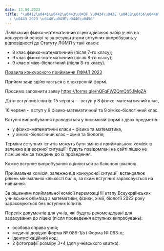 ```yaml
---
date: 13.04.2023
title: "\u0412\u0441\u0442\u0443\u043F \u0434\u043E \u043B\u0456\u0446\u0435\u044E\
  \ \u0443 2023 \u0440\u043E\u0446\u0456"
---
```

Львівський фізико-математичний ліцей здійснює набір учнів на конкурсній основі та за результатами вступних випробувань у відповідності до Статуту ЛФМЛ у такі класи:

* 8 клас фізико-математичний (після 7-го класу);
* 9 клас фізико-математичний (після 8-го класу);
* 9 клас хіміко-біологічний (після 8-го класу).

[Правила конкурсного приймання ЛФМЛ 2023](/files/вступ-до-ліцею-правила-конкурсного-приймання-лфмл-2023.pdf "Правила конкурсного приймання ЛФМЛ 2023.pdf")

Прийом заяв здійснюється
в електронній формі.

Просимо заповнити заяву
<https://forms.gle/nQFqFWZQmQb5JMgZA>

Дати вступних іспитів:
15 червня — вступ у 8 фізико-математичний клас,

16 червня -  вступ у 9 фізико-математичний та 9 хіміко-біологічний клас.

Вступні випробування проводяться у письмовій формі з двох предметів:

* у фізико-математичні класи – фізика та математика,
* у хіміко-біологічний клас – хімія та біологія;

Терміни вступних іспитів можуть бути змінені приймальною комісією залежно від воєнної ситуації і будуть повідомлені на сайті ліцею не пізніше ніж за тиждень до їх проведення.

Кожне вступне випробування оцінюється за бальною шкалою.

Приймальна комісія, залежно від конкурсної ситуації, встановлює рівень мінімальної кількості балів, за яким вступник зараховується на навчання.

За рішенням приймальної комісії переможці ІІІ етапу Всеукраїнських учнівських олімпіад з математики, фізики, хімії, біології 2023 року зараховуються без вступних іспитів.

Перелік документів для учнів, які будуть рекомендовані для зарахування до ліцею (після проведення вступних випробувань):

* особова справа учня;
* медичні довідки Форма № 086-1/о і Форма № 063-о;
* ідентифікаційний код;
* 2 фотографії розміру 3\*4 (для учнівського квитка).